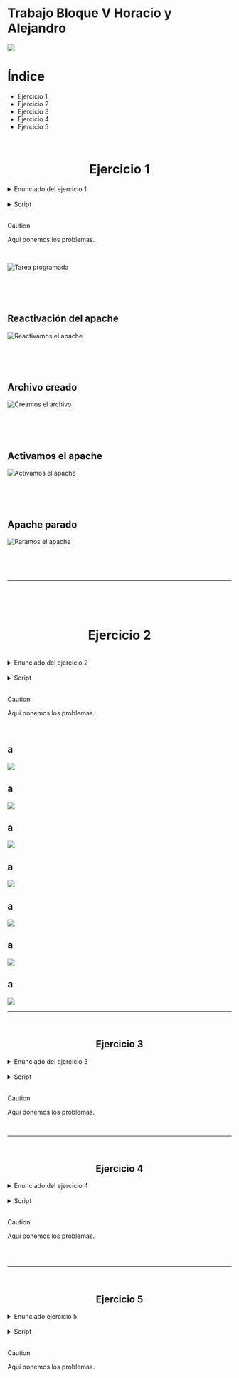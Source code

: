 # Trabajo Bloque V Horacio y Alejandro

![](https://github.com/HoracioGG/Trabajo-Bloque-V-Horacio-y-Alejandro/blob/main/script-en-diferentes-lenguajes.jpg)
<br>

<h1>Índice</h1>
<ul>
  <li>Ejercicio 1</li>
  <li>Ejercicio 2</li>
  <li>Ejercicio 3</li>
  <li>Ejercicio 4</li>
  <li>Ejercicio 5</li>
</ul>

<br>

<h1 align="center">Ejercicio 1</h1>

<details>

<summary> Enunciado del ejercicio 1</summary>

### Ejercicio 1

  Realiza un script llamado comprobarApache.sh, que compruebe cada minuto si el
  servicio apache2 está activo (running).
  Si está parado, entonces: <br> <br>
  1.- Introduce una línea: “Error-Apache: Fecha y hora actual” en /root/ApacheError.tmp,
  donde FechaActual, representa día, mes, año, hora y minuto. <br><br>
  2.- Reinicia el servicio apache2
  Para comprobarlo, para el servicio. Ejecuta el script en segundo plano y observa si lo
  reinicia y crea el archivo. <br><br>
  3.- Además del script, crea una tarea programada, de forma que ese script se ejecute cada
  6 horas, todos los días. Y si el ordenador está apagado, se debe ejecutar la próxima vez
  que se inicie, transcurrido cinco minutos.

</details>

<br>

<details>

<br>

<summary>Script</summary>

<br>

````
!/bin/bash
 Author: Horacio Gomez y Alejandro bayo
 Version: 1.0
 Fecha: 15-05-2024
 Descripcion: Este script realiza -
Parametros/Variables
fecha=$(date +"%Y-%m-%d %H:%M")
#Funciones
comprobarRoot ()
{
    if [ "$(id -u)" != "0" ]
    then
   	 echo "Este script solo puede ser ejecutado por el root"
   	 exit
    fi
}
comprobarapache() {
	while true; do

    	if systemctl is-active --quiet apache2;
    	then
        	echo "El servicio Apache está activo."
    	else
        	echo "El servicio Apache está parado."
        	reiniciar_apache
    	fi
    	sleep 60
	done
}
reiniciarapache() {
	echo "Error-Apache: $fecha" >> /root/ApacheError.tmp
	systemctl restart apache2
}
#Bloque principal
clear
comprobarRoot
comprobar_apache &

````


</details>

<br>



> [!CAUTION]
> Aquí ponemos los problemas.
<br>

![Tarea programada](https://github.com/HoracioGG/Trabajo-Bloque-V-Horacio-y-Alejandro/blob/main/TareaProgramada.png)

<br>
<br>
<br>

<h2>Reactivación del apache</h2>

![Reactivamos el apache](https://github.com/HoracioGG/Trabajo-Bloque-V-Horacio-y-Alejandro/blob/main/Reactivacion%20de%20apache.png)

<br>
<br>
<br>

<h2>Archivo creado</h2>

![Creamos el archivo](https://github.com/HoracioGG/Trabajo-Bloque-V-Horacio-y-Alejandro/blob/main/Archivo%20creado.png)

<br>
<br>
<br>

<h2>Activamos el apache</h2>

![Activamos el apache](https://github.com/HoracioGG/Trabajo-Bloque-V-Horacio-y-Alejandro/blob/main/Apache%20running.png)

<br>
<br>
<br>

<h2>Apache parado</h2>

![Paramos el apache](https://github.com/HoracioGG/Trabajo-Bloque-V-Horacio-y-Alejandro/blob/main/Apache%20parado.png)

<br>
<br>
<br>

<hr>

<br>
<br>
<br>

<h1 align="center">Ejercicio 2</h1>

<br>

<details>

<summary>Enunciado del ejercicio 2</summary>

### Ejercicio 2

Realiza un script llamado usuariosBloqueados.sh, que nos muestre un menú:<br>
1.- Usuarios Bloqueados.<br>
2.- Bloquear un usuario.<br>
3.- Desbloquear usuario.<br>
4.- Cerrar sesión usuario<br>
5.- Salir<br>
Cada opción del menú corresponde con una función.<br>
UsuariosBloqueados → nos muestra en pantalla los usuarios (uid>1000 y <2000) que
tengan la cuenta bloqueada.<br>
BloquearUsuario → Nos pregunta el nombre de un usuario y lo bloqueamos.<br>
DesbloquearUsuario → Nos pregunta el nombre de un usuario y lo desbloqueamos.<br>
CerrarSesion → Nos pregunta el nombre de un usuario, y si el usuario lleva más de 30
minutos (1800 seg) sin actividad, se le cierra la sesión.<br>

</details>

<br>

<details>

<summary>Script</summary>

<br>

````
#!/bin/bash
# Author: Horacio Gomez y Alejandro Bayo
# Version: 1.0
# Fecha: 14-05-2024
# Descripcion: Este script realiza -
#Parametros/Variables
menu ()
{
    echo "*********************************************"
    echo "Servidor de usuarios:"
    echo "*********************************************"
    echo "1.- Usuarios Bloqueados."
    echo "2.- Bloquear un usuario."
    echo "3.- Desbloquear usuario."
    echo "4.- Cerrar sesión usuario."
    echo "5.- Salir."
    read -p "Pulse un número: " opcion

case $opcion in
1)
    UsuariosBloqueados
    ;;
2)
    BloquearUsuario
    ;;
3)
    DesbloquearUsuario
    ;;
4)
    CerrarSesion
    ;;

5)
    exit
    ;;
*)
    clear
    echo "Tiene que ser del 1 al 5"
    ;;
esac
}

comprobarRoot ()
{
    if [ "$(id -u)" != "0" ]
    then
   	 echo "Este script solo puede ser ejecutado por el root"
   	 exit
    fi
}

UsuariosBloqueados() {
	clear
	echo "Usuarios Bloqueados:"
	awk -F':' '$3 >=1000 && $3 < 2000 { system("passwd -S " $1) }' /etc/passwd | awk '$2 == "L" { print $1 }'
}

BloquearUsuario() {
	clear
	read -p "Introduce el nombre de usuario a bloquear: " usuario
	passwd -l $usuario
	clear
	echo "Usuario $usuario bloqueado correctamente."
}

DesbloquearUsuario() {
	clear
	read -p "Introduce el nombre de usuario a desbloquear: " usuario
	passwd -u $usuario
	clear
	echo "Usuario $usuario desbloqueado correctamente."
}

CerrarSesion() {
	clear
	read -p "Introduce el nombre de usuario para cerrar sesión: " usuario
	clear
	if who | grep -qw "$usuario"; then
    	pkill -KILL -u "$usuario"
    	echo "La sesión de $usuario ha sido cerrada."
	else
    	echo "El usuario $usuario no tiene una sesión activa."
	fi
}

#Bloque principal
clear
comprobarRoot
while true
do
    menu
done

````

<br>

</details>

<br>

> [!CAUTION]
> Aquí ponemos los problemas.
<br>

<h2>a</h2>

![](https://github.com/HoracioGG/Trabajo-Bloque-V-Horacio-y-Alejandro/blob/main/Apartado%201%20sin%20bloqueados.png)


<h2>a</h2>

![](https://github.com/HoracioGG/Trabajo-Bloque-V-Horacio-y-Alejandro/blob/main/Apartado%202%20pregunta.png)

<h2>a</h2>

![](https://github.com/HoracioGG/Trabajo-Bloque-V-Horacio-y-Alejandro/blob/main/Apartado%202%20ya%20bloqueado.png)

<h2>a</h2>

![](https://github.com/HoracioGG/Trabajo-Bloque-V-Horacio-y-Alejandro/blob/main/Apartado%203%20pregunta.png)

<h2>a</h2>

![](https://github.com/HoracioGG/Trabajo-Bloque-V-Horacio-y-Alejandro/blob/main/Apartado%203%20ya%20desbloqueado.png)

<h2>a</h2>

![](https://github.com/HoracioGG/Trabajo-Bloque-V-Horacio-y-Alejandro/blob/main/Apartado%204%20usuario%20no%20conectado.png)


<h2>a</h2>

![](https://github.com/HoracioGG/Trabajo-Bloque-V-Horacio-y-Alejandro/blob/main/Apartado%204%20pregunta.png)

<hr>

<br>

<h2 align="center">Ejercicio 3</h2>

<details>

<summary>Enunciado del ejercicio 3</summary>

### Ejercicio 3

Realiza un script llamado crearBorrarUsuarios.sh, que nos muestre un menú: <br>
1.- Crear Usuarios.<br>
2.- Borrar Usuarios.<br>
3.- Salir<br>
CrearUsuarios → Crea de forma masiva usuarios almacenados en el fichero
/root/usuarios.csv<br>
Los campos son los siguientes:<br>
- El campo 1 representa el nombre de usuario.<br>
- El campo 2 representa la contraseña.<br>
- El campo 3 representa el nombre.<br>
- El campo 4 representa su primer apellido.<br>
- El campo 5 representa su correo electrónico.<br>
Además, queremos que esas cuentas queden inactivas el 30 de junio de 2024.<br>
BorrarUsuarios → Borra de forma masiva usuarios almacenados en el fichero
/root/usuarios.csv.

</details>

<br>

<details>

<summary>Script</summary>

<br>

<p>Escribir aquí la explicacion del script</p>

</details>

<br>

> [!CAUTION]
> Aquí ponemos los problemas.
<br>

<hr>

<br>

<h2 align="center">Ejercicio 4</h2>

<details>

<summary>Enunciado del ejercicio 4</summary>

### Ejercicio 4

Crea en un script llamado crearUsuarios.sh que permita crear usuarios de forma
automática.<br> Indicaciones:<br>
1.- Al script se le pasa dos parámetros:<br>
a) El primer parámetro representa el nombre de un usuario genérico.<br>
b) El segundo parámetro representa el número de usuarios que quiere crearse.<br>
2.- A cada usuario se le asigna la contraseña que coincida con el nombre de usuario.<br>
3.- Al usuario se le obliga a cambiar de contraseña, cuando se loguee.<br>
4.- Se crea un archivo: usuariosCreados-FechaActual.tmp con el nombre de los usuarios
creados y la contraseña asignado, separados por “:”.<br>
5.- El archivo usuariosCreados-FechaActual.tmp tiene que ser mostrado en pantalla tras
la ejecución del scrip

</details>

<br>

<details>

<summary>Script</summary>

<br>

```
!/bin/bash
 Author: Horacio Gomez y Alejandro Bayo
 Version: 1.0
 Fecha: 18-05-2024
 Descripcion: Este script realiza -
Parametros/Variables
nombre_usuario_generico=$1
numero_usuarios=$2
fecha=$(date +"%Y-%m-%d %H:%M")
#Funciones
comprobarRoot ()
{
    if [ "$(id -u)" != "0" ]
    then
   	 echo "Este script solo puede ser ejecutado por el root"
   	 exit
    fi
}
#Bloque principal
clear
comprobarRoot
if [ $# -ne 2 ]; then
  echo "Tienes que meter dos parametros el Primero:nombre_usuario_genérico y el segundo:número_de_usuarios"
  exit
fi

for i in $(seq 1 1 $numero_usuarios)
    do
      nombre_usuario="$nombre_usuario_generico$i"
      password="$nombre_usuario"
	 sudo useradd -m -p $(echo -n "$password" | openssl passwd -1 -stdin) "$nombre_usuario"
    sudo chage -d 0 "$nombre_usuario"

    echo "$nombre_usuario:$password" >> usuariosCreados-$fecha.tmp
    done
cat "usuariosCreados-$fecha.tmp"
````

</details>

<br>

> [!CAUTION]
> Aquí ponemos los problemas.
<br>

![]()

<hr>

<br>

<h2 align="center">Ejercicio 5</h2>

<details>

<summary>Enunciado ejercicio 5</summary>

### Ejercicio 5

Partimos de que tenemos varios usuarios: usuario1, usuario2, usuario3.<br>
Al usuario1, se le ha establecido una cuota de disco: 40k y 100K (soft y hard
respectivamente).<br>
Realiza un script llamado cuotasUsuarios.sh, que nos copie la cuota del usuario1 a todos
los usuarios cuyo uid >1000 y uid<2000.

</details>

<br>

<details>

<summary>Script</summary>

<br>

<p>Escribir aquí la explicacion del script</p>

</details>

<br>

> [!CAUTION]
> Aquí ponemos los problemas.
<br>

















